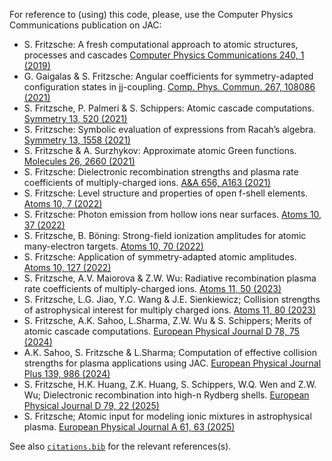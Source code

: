 For reference to (using) this code, please, use the Computer Physics Communications publication on JAC:

* S. Fritzsche: A fresh computational approach to atomic structures, processes and cascades 
     [Computer Physics Communications 240, 1 (2019)](https://doi.org/10.1016/j.cpc.2019.01.012)
* G. Gaigalas & S. Fritzsche: Angular coefficients for symmetry-adapted configuration states in jj-coupling.
     [Comp. Phys. Commun. 267, 108086 (2021)](https://doi.org/10.1016/j.cpc.2021.108086)
* S. Fritzsche, P. Palmeri & S. Schippers: Atomic cascade computations. [Symmetry 13, 520 (2021)](https://doi.org/10.3390/sym13030520)
* S. Fritzsche: Symbolic evaluation of expressions from Racah’s algebra. [Symmetry 13, 1558 (2021)](https://doi.org/10.3390/sym13091558)
* S. Fritzsche & A. Surzhykov: Approximate atomic Green functions. [Molecules 26, 2660 (2021)](https://doi.org/10.3390/molecules26092660)
* S. Fritzsche: Dielectronic recombination strengths and plasma rate coefficients of multiply-charged ions.
     [A&A 656, A163 (2021)](https://doi.org/10.1051/0004-6361/202141673)
* S. Fritzsche: Level structure and properties of open f-shell elements. [Atoms 10, 7 (2022)](https://doi.org/10.3390/atoms10010007)
* S. Fritzsche: Photon emission from hollow ions near surfaces. [Atoms 10, 37 (2022)](https://doi.org/10.3390/atoms10020037)
* S. Fritzsche, B. Böning: Strong-field ionization amplitudes for atomic many-electron targets. [Atoms 10, 70 (2022)](https://doi.org/10.3390/atoms10030070)
* S. Fritzsche: Application of symmetry-adapted atomic amplitudes. [Atoms 10, 127 (2022)](https://doi.org/10.3390/atoms10040127)
* S. Fritzsche, A.V. Maiorova & Z.W. Wu: Radiative recombination plasma rate coefficients of multiply-charged ions.
     [Atoms 11, 50 (2023)](https://doi.org/10.3390/atoms11030050)
* S. Fritzsche, L.G. Jiao, Y.C. Wang & J.E. Sienkiewicz; Collision strengths of astrophysical interest for multiply charged ions.
     [Atoms 11, 80 (2023)](https://doi.org/10.3390/atoms11050080)
* S. Fritzsche, A.K. Sahoo, L.Sharma, Z.W. Wu & S. Schippers; Merits of atomic cascade computations.
     [European Physical Journal D 78, 75 (2024)](https://link.springer.com/article/10.1140/epjd/s10053-024-00865-z)
* A.K. Sahoo, S. Fritzsche & L.Sharma; Computation of effective collision strengths for plasma applications using JAC.
     [European Physical Journal Plus 139, 986 (2024)](https://doi.org/10.1140/epjp/s13360-024-05747-2)
* S. Fritzsche, H.K. Huang, Z.K. Huang, S. Schippers, W.Q. Wen and Z.W. Wu; Dielectronic recombination into high-n Rydberg shells.
     [European Physical Journal D 79, 22 (2025)](https://link.springer.com/article/10.1140/epjd/s10053-025-00969-0)
* S. Fritzsche; Atomic input for modeling ionic mixtures in astrophysical plasma.
     [European Physical Journal A 61, 63 (2025)](https://doi.org/10.1140/epja/s10050-025-01535-3)


See also [`citations.bib`](https://github.com/OpenJAC/JenaAtomicCalculator.jl/blob/master/docs/src/citations.bib) for the relevant references(s).
